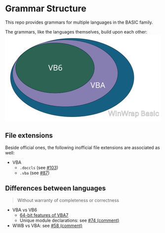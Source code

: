 # Grammar Structure
This repo provides grammars for multiple languages in the BASIC family.

The grammars, like the languages themselves, build upon each other:
![vb6 -> vba -> wwb](./img/vb_grammar_structure.svg)


## File extensions
Beside official ones, the following inofficial file extensions are associated as well:
- VBA
  - `.doccls` (see [#103][103])
  - `.vba` (see [#87][87])


## Differences between languages
> Without warranty of completeness or correctness

- VBA vs VB6
  - [64-bit features of VBA7][vba7-updates]
  - Unique module declarations: see [#74 (comment)][74-comment]
- WWB vs VBA: see [#58 (comment)][58-comment]


<!-- links -->
[vba7-updates]: https://learn.microsoft.com/en-us/office/vba/language/concepts/getting-started/64-bit-visual-basic-for-applications-overview#summary-of-vba7-language-updates
[74-comment]: https://github.com/serkonda7/vscode-vba/issues/74#issuecomment-1577752559
[58-comment]: https://github.com/serkonda7/vscode-vba/pull/58#issuecomment-1299659990
[103]: https://github.com/serkonda7/vscode-vba/issues/103
[87]: https://github.com/serkonda7/vscode-vba/pull/87
